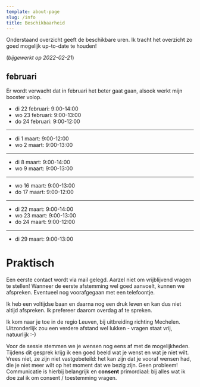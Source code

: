 ```yaml
---
template: about-page
slug: /info
title: Beschikbaarheid
---
```


Onderstaand overzicht geeft de beschikbare uren. Ik tracht het overzicht zo goed mogelijk up-to-date te houden!

(*bijgewerkt op 2022-02-21*)

## februari

Er wordt verwacht dat in februari het beter gaat gaan, alsook werkt mijn booster volop.

- di 22 februari: 9:00-14:00
- wo 23 februari: 9:00-13:00
- do 24 februari: 9:00-12:00
- ---
- di  1 maart: 9:00-12:00
- wo  2 maart: 9:00-13:00
- ---
- di  8 maart: 9:00-14:00
- wo  9 maart: 9:00-13:00
- ---
- wo 16 maart: 9:00-13:00
- do 17 maart: 9:00-12:00
- ---
- di 22 maart: 9:00-14:00
- wo 23 maart: 9:00-13:00
- do 24 maart: 9:00-12:00
- ---
- di 29 maart: 9:00-13:00

# Praktisch

Een eerste contact wordt via mail gelegd. Aarzel niet om vrijblijvend vragen te stellen! Wanneer de eerste afstemming wel goed aanvoelt, kunnen we afspreken. Eventueel nog voorafgegaan met een telefoontje.

Ik heb een voltijdse baan en daarna nog een druk leven en kan dus niet altijd afspreken. Ik prefereer daarom overdag af te spreken.

Ik kom naar je toe in de regio Leuven, bij uitbreiding richting Mechelen. Uitzonderlijk zou een verdere afstand wel lukken - vragen staat vrij, natuurlijk :-)

Voor de sessie stemmen we je wensen nog eens af met de mogelijkheden. Tijdens dit gesprek krijg ik een goed beeld wat je wenst en wat je niet wilt. Vrees niet, ze zijn niet vastgebeteild: het kan zijn dat je vooraf wensen had, die je niet meer wilt op het moment dat we bezig zijn. Geen probleem! Communicatie is hierbij belangrijk en **consent** primordiaal: bij alles wat ik doe zal ik om consent / toestemming vragen.
